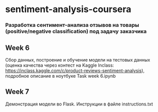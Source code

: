 # sentiment-analysis-coursera
### Разработка сентимент-анализа отзывов на товары (positive/negative classification) под задачу заказчика
## Week 6 
Сбор данных, построение и обучение модели на тестовых данных (оценка качества через контест на Kaggle Inclass: https://inclass.kaggle.com/c/product-reviews-sentiment-analysis), подробное описание в ноутбуке Task week 6.ipynb
## Week 7
Демонстрация модели во Flask. Инструкции в файле instructions.txt
